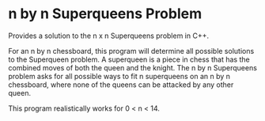 <h1>n by n Superqueens Problem</h1>
<p>Provides a solution to the n x n Superqueens problem in C++.
<p>For an n by n chessboard, this program will determine all possible solutions to the Superqueen problem. A superqueen is a piece in chess that has the combined moves of both the queen and the knight. The n by n Superqueens problem asks for all possible ways to fit n superqueens on an n by n chessboard, where none of the queens can be attacked by any other queen.</p>
<p>This program realistically works for 0 < n < 14.</p>